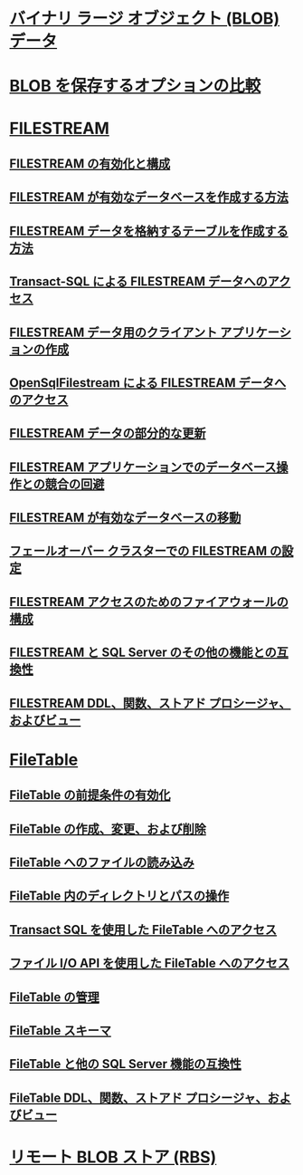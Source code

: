 # [バイナリ ラージ オブジェクト (BLOB) データ](binary-large-object-blob-data-sql-server.md)
# [BLOB を保存するオプションの比較](compare-options-for-storing-blobs-sql-server.md)
# [FILESTREAM](filestream-sql-server.md)
## [FILESTREAM の有効化と構成](enable-and-configure-filestream.md)
## [FILESTREAM が有効なデータベースを作成する方法](create-a-filestream-enabled-database.md)
## [FILESTREAM データを格納するテーブルを作成する方法](create-a-table-for-storing-filestream-data.md)
## [Transact-SQL による FILESTREAM データへのアクセス](access-filestream-data-with-transact-sql.md)
## [FILESTREAM データ用のクライアント アプリケーションの作成](create-client-applications-for-filestream-data.md)
## [OpenSqlFilestream による FILESTREAM データへのアクセス](access-filestream-data-with-opensqlfilestream.md)
## [FILESTREAM データの部分的な更新](make-partial-updates-to-filestream-data.md)
## [FILESTREAM アプリケーションでのデータベース操作との競合の回避](avoid-conflicts-with-database-operations-in-filestream-applications.md)
## [FILESTREAM が有効なデータベースの移動](move-a-filestream-enabled-database.md)
## [フェールオーバー クラスターでの FILESTREAM の設定](set-up-filestream-on-a-failover-cluster.md)
## [FILESTREAM アクセスのためのファイアウォールの構成](configure-a-firewall-for-filestream-access.md)
## [FILESTREAM と SQL Server のその他の機能との互換性](filestream-compatibility-with-other-sql-server-features.md)
## [FILESTREAM DDL、関数、ストアド プロシージャ、およびビュー](filestream-ddl-functions-stored-procedures-and-views.md)
# [FileTable](filetables-sql-server.md)
## [FileTable の前提条件の有効化](enable-the-prerequisites-for-filetable.md)
## [FileTable の作成、変更、および削除](create-alter-and-drop-filetables.md)
## [FileTable へのファイルの読み込み](load-files-into-filetables.md)
## [FileTable 内のディレクトリとパスの操作](work-with-directories-and-paths-in-filetables.md)
## [Transact SQL を使用した FileTable へのアクセス](access-filetables-with-transact-sql.md)
## [ファイル I/O API を使用した FileTable へのアクセス](access-filetables-with-file-input-output-apis.md)
## [FileTable の管理](manage-filetables.md)
## [FileTable スキーマ](filetable-schema.md)
## [FileTable と他の SQL Server 機能の互換性](filetable-compatibility-with-other-sql-server-features.md)
## [FileTable DDL、関数、ストアド プロシージャ、およびビュー](filetable-ddl-functions-stored-procedures-and-views.md)
# [リモート BLOB ストア (RBS)](remote-blob-store-rbs-sql-server.md)
